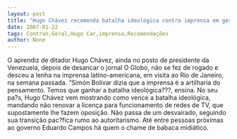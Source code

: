 ```yaml
---
layout: post
title: "Hugo Chávez recomenda batalha ideológica contra imprensa em geral"
date: 2007-01-22
tags: Contran,Geral,Hugo Car,imprensa,Recomendações
author: None
---
```

O aprendiz de ditador Hugo Chávez, ainda no posto de presidente da Venezuela, depois de desancar o jornal O Globo, não se fez de rogado e desceu a lenha na imprensa latino-americana, em visita ao Rio de Janeiro, na semana passada.
“Simón Bolivar dizia que a imprensa é a artilharia do pensamento. Temos que ganhar a batalha ideológica???, ensina.
No seu pa?s, Hugo Chávez vem mostrando como vence a batalha ideológica, mandando não renovar a licença para funcionamento de redes de TV, que supostamente lhe fazem oposição.
Não passa de um desvairado, seguindo sua transição pac?fica rumo ao autoritarismo.
Até entre pessoas próximas ao governo Eduardo Campos há quem o chame de babaca midiático. 